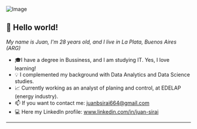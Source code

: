 ![Image](https://mir-s3-cdn-cf.behance.net/project_modules/1400_opt_1/79731568097599.5b50bca477735.jpg)


## 🙌 Hello world!
*My name is Juan, I'm 28 years old, and I live in La Plata, Buenos Aires (ARG)*

* 🎓I have a degree in Bussiness, and I am studying IT. Yes, I love learning!
* 💡 I complemented my background with Data Analytics and Data Science studies.
* 📈 Currently working as an analyst of planing and control, at EDELAP (energy industry).
* 📫 If you want to contact me: juanbsirai664@gmail.com
* 💻 Here my LinkedIn profile: www.linkedin.com/in/juan-sirai
-----------------------
